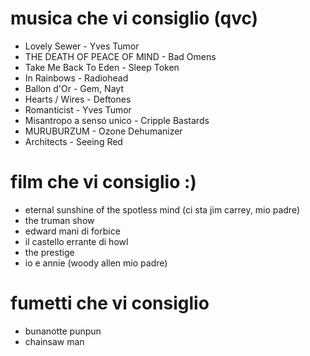 # musica che vi consiglio (qvc)
* Lovely Sewer - Yves Tumor
* THE DEATH OF PEACE OF MIND - Bad Omens
* Take Me Back To Eden - Sleep Token
* In Rainbows - Radiohead
* Ballon d'Or - Gem, Nayt
* Hearts / Wires - Deftones
* Romanticist - Yves Tumor
* Misantropo a senso unico - Cripple Bastards
* MURUBURZUM - Ozone Dehumanizer
* Architects - Seeing Red

# film che vi consiglio :)
* eternal sunshine of the spotless mind (ci sta jim carrey, mio padre)
* the truman show
* edward mani di forbice
* il castello errante di howl
* the prestige
* io e annie (woody allen mio padre)


# fumetti che vi consiglio
* bunanotte punpun
* chainsaw man